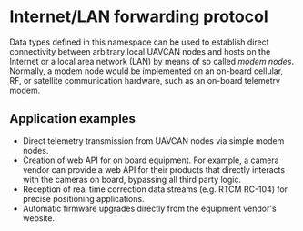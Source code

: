 Internet/LAN forwarding protocol
================================

Data types defined in this namespace can be used to establish direct connectivity between arbitrary
local UAVCAN nodes and hosts on the Internet or a local area network (LAN) by means of so called
*modem nodes*.
Normally, a modem node would be implemented on an on-board cellular, RF, or satellite communication
hardware, such as an on-board telemetry modem.

## Application examples

* Direct telemetry transmission from UAVCAN nodes via simple modem nodes.
* Creation of web API for on board equipment. For example, a camera vendor can provide a web API
for their products that directly interacts with the cameras on board, bypassing all third party logic.
* Reception of real time correction data streams (e.g. RTCM RC-104) for precise positioning applications.
* Automatic firmware upgrades directly from the equipment vendor's website.
